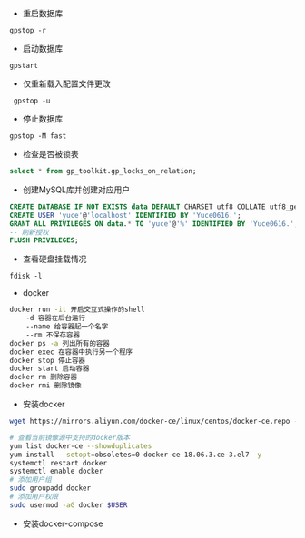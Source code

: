 - 重启数据库
``` 
gpstop -r
```
- 启动数据库
```
gpstart
```

- 仅重新载入配置文件更改
```
 gpstop -u
```

- 停止数据库
``` 
gpstop -M fast
```
- 检查是否被锁表
``` sql
select * from gp_toolkit.gp_locks_on_relation;
```
- 创建MySQL库并创建对应用户
``` sql
CREATE DATABASE IF NOT EXISTS data DEFAULT CHARSET utf8 COLLATE utf8_general_ci;
CREATE USER 'yuce'@'localhost' IDENTIFIED BY 'Yuce0616.';
GRANT ALL PRIVILEGES ON data.* TO 'yuce'@'%' IDENTIFIED BY 'Yuce0616.';
-- 刷新授权
FLUSH PRIVILEGES;
```

- 查看硬盘挂载情况
```
fdisk -l
```
- docker
``` bash
docker run -it 开启交互式操作的shell
	-d 容器在后台运行
	--name 给容器起一个名字
	--rm 不保存容器
docker ps -a 列出所有的容器
docker exec 在容器中执行另一个程序
docker stop 停止容器
docker start 启动容器
docker rm 删除容器
docker rmi 删除镜像
```
- 安装docker
```bash
wget https://mirrors.aliyun.com/docker-ce/linux/centos/docker-ce.repo -O /etc/yum.repos.d/docker-ce.repo

# 查看当前镜像源中支持的docker版本
yum list docker-ce --showduplicates
yum install --setopt=obsoletes=0 docker-ce-18.06.3.ce-3.el7 -y
systemctl restart docker
systemctl enable docker
# 添加用户组
sudo groupadd docker
# 添加用户权限
sudo usermod -aG docker $USER
```
-  安装docker-compose
